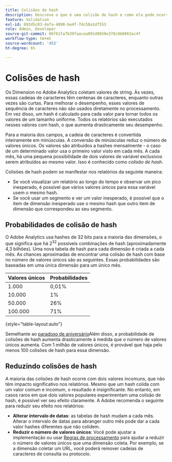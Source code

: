 ```yaml
---
title: Colisões de hash
description: Descreve o que é uma colisão de hash e como ela pode ocorrer.
feature: Validation
exl-id: 693d5c03-4afa-4890-be4f-7dc58a1df553
role: Admin, Developer
source-git-commit: 06f61fa7b39faacea89149650e378c8b8863ac4f
workflow-type: tm+mt
source-wordcount: '453'
ht-degree: 6%

---
```


# Colisões de hash

Os Dimension no Adobe Analytics coletam valores de string. Às vezes, essas cadeias de caracteres têm centenas de caracteres, enquanto outras vezes são curtas. Para melhorar o desempenho, esses valores de sequência de caracteres não são usados diretamente no processamento. Em vez disso, um hash é calculado para cada valor para tornar todos os valores de um tamanho uniforme. Todos os relatórios são executados nesses valores com hash, o que aumenta drasticamente seu desempenho.

Para a maioria dos campos, a cadeia de caracteres é convertida inteiramente em minúsculas. A conversão de minúsculas reduz o número de valores únicos. Os valores são atribuídos a hashes mensalmente - o caso de um determinado valor usa o primeiro valor visto em cada mês. A cada mês, há uma pequena possibilidade de dois valores de variável exclusivos serem atribuídos ao mesmo valor. Isso é conhecido como *colisão de hash*.

Colisões de hash podem se manifestar nos relatórios da seguinte maneira:

* Se você visualizar um relatório ao longo do tempo e observar um pico inesperado, é possível que vários valores únicos para essa variável usem o mesmo hash.
* Se você usar um segmento e ver um valor inesperado, é possível que o item de dimensão inesperado use o mesmo hash que outro item de dimensão que correspondeu ao seu segmento.

## Probabilidades de colisão de hash

O Adobe Analytics usa hashes de 32 bits para a maioria das dimensões, o que significa que há 2<sup>32</sup> possíveis combinações de hash (aproximadamente 4,3 bilhões). Uma nova tabela de hash para cada dimensão é criada a cada mês. As chances aproximadas de encontrar uma colisão de hash com base no número de valores únicos são as seguintes. Essas probabilidades são baseadas em uma única dimensão para um único mês.

| Valores únicos | Probabilidades |
| --- | --- |
| 1.000 | 0,01% |
| 10.000 | 1% |
| 50.000 | 26% |
| 100.000 | 71% |

{style="table-layout:auto"}

Semelhante ao [paradoxo de aniversário](https://en.wikipedia.org/wiki/Birthday_problem)Além disso, a probabilidade de colisões de hash aumenta drasticamente à medida que o número de valores únicos aumenta. Com 1 milhão de valores únicos, é provável que haja pelo menos 100 colisões de hash para essa dimensão.

## Reduzindo colisões de hash

A maioria das colisões de hash ocorre com dois valores incomuns, que não têm impacto significativo nos relatórios. Mesmo que um hash colida com um valor comum e incomum, o resultado é insignificante. No entanto, em casos raros em que dois valores populares experimentam uma colisão de hash, é possível ver seu efeito claramente. A Adobe recomenda o seguinte para reduzir seu efeito nos relatórios:

* **Alterar intervalo de datas**: as tabelas de hash mudam a cada mês. Alterar o intervalo de datas para abranger outro mês pode dar a cada valor hashes diferentes que não colidem.
* **Reduzir o número de valores únicos**: Você pode ajustar a implementação ou usar [Regras de processamento](/help/admin/admin/c-manage-report-suites/c-edit-report-suites/general/c-processing-rules/processing-rules.md) para ajudar a reduzir o número de valores únicos que uma dimensão coleta. Por exemplo, se a dimensão coletar um URL, você poderá remover cadeias de caracteres de consulta ou protocolo.

<!-- https://wiki.corp.adobe.com/pages/viewpage.action?spaceKey=OmniArch&title=Uniques -->
